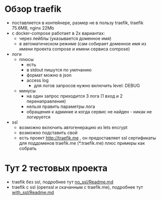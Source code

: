 # Обзор traefik
- поставляется в контейнере, размер не в пользу traefik, traefik 75.6MB, nginx 22Mb
- с docker-compose работает в 2х вариантах:
  - через лейблы (указывается доменное имя)
  - в автоматическом режиме (сам собирает доменное имя из имени проекта compose и имени сервиса compose)
- логи
    - плюсы
        - есть
        - в stdout пишутся по умлчанию
        - формат можно в json
        - access log
            - для логов запросов нужно включить level: DEBUG
    - минусы
        - на один запрос приходится 3 лога (1 вход и 2 перенаправления)
        - нельзя править параметры лога
        - обращения к админке и когда сервис не найден - никак не логируется
- ssl
  - возможно включить автогенерацию из lets encrypt
  - возможно подставить свой
  - есть проект http://traefik.me , он предоставляет ssl сертификаты для поддоменов traefik.me (*.traefik.me) плюс примеры как собрать

# Тут 2 тестовых проекта
- traefik без ssl, подробнее тут [no_ssl/Readme.md](no_ssl/Readme.md)
- traefik с ssl (openssl и скачанным с traefik.me), подробнее тут [with_ssl/Readme.md](with_ssl/Readme.md)
